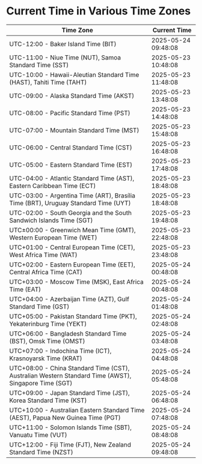 # Current Time in Various Time Zones

| Time Zone | Current Time |
|-----------|--------------|
| UTC-12:00 - Baker Island Time (BIT) | 2025-05-24 09:48:08 |
| UTC-11:00 - Niue Time (NUT), Samoa Standard Time (SST) | 2025-05-23 10:48:08 |
| UTC-10:00 - Hawaii-Aleutian Standard Time (HAST), Tahiti Time (TAHT) | 2025-05-23 11:48:08 |
| UTC-09:00 - Alaska Standard Time (AKST) | 2025-05-23 13:48:08 |
| UTC-08:00 - Pacific Standard Time (PST) | 2025-05-23 14:48:08 |
| UTC-07:00 - Mountain Standard Time (MST) | 2025-05-23 15:48:08 |
| UTC-06:00 - Central Standard Time (CST) | 2025-05-23 16:48:08 |
| UTC-05:00 - Eastern Standard Time (EST) | 2025-05-23 17:48:08 |
| UTC-04:00 - Atlantic Standard Time (AST), Eastern Caribbean Time (ECT) | 2025-05-23 18:48:08 |
| UTC-03:00 - Argentina Time (ART), Brasília Time (BRT), Uruguay Standard Time (UYT) | 2025-05-23 18:48:08 |
| UTC-02:00 - South Georgia and the South Sandwich Islands Time (SGT) | 2025-05-23 19:48:08 |
| UTC±00:00 - Greenwich Mean Time (GMT), Western European Time (WET) | 2025-05-23 22:48:08 |
| UTC+01:00 - Central European Time (CET), West Africa Time (WAT) | 2025-05-23 23:48:08 |
| UTC+02:00 - Eastern European Time (EET), Central Africa Time (CAT) | 2025-05-24 00:48:08 |
| UTC+03:00 - Moscow Time (MSK), East Africa Time (EAT) | 2025-05-24 00:48:08 |
| UTC+04:00 - Azerbaijan Time (AZT), Gulf Standard Time (GST) | 2025-05-24 01:48:08 |
| UTC+05:00 - Pakistan Standard Time (PKT), Yekaterinburg Time (YEKT) | 2025-05-24 02:48:08 |
| UTC+06:00 - Bangladesh Standard Time (BST), Omsk Time (OMST) | 2025-05-24 03:48:08 |
| UTC+07:00 - Indochina Time (ICT), Krasnoyarsk Time (KRAT) | 2025-05-24 04:48:08 |
| UTC+08:00 - China Standard Time (CST), Australian Western Standard Time (AWST), Singapore Time (SGT) | 2025-05-24 05:48:08 |
| UTC+09:00 - Japan Standard Time (JST), Korea Standard Time (KST) | 2025-05-24 06:48:08 |
| UTC+10:00 - Australian Eastern Standard Time (AEST), Papua New Guinea Time (PGT) | 2025-05-24 07:48:08 |
| UTC+11:00 - Solomon Islands Time (SBT), Vanuatu Time (VUT) | 2025-05-24 08:48:08 |
| UTC+12:00 - Fiji Time (FJT), New Zealand Standard Time (NZST) | 2025-05-24 09:48:08 |
